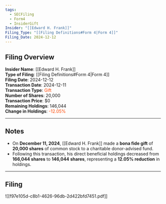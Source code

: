 ```yaml
---
tags:
  - SECFiling
  - Form4
  - InsiderGift
Insider: "[[Edward H. Frank]]"
Filing_Type: "[[Filing Definitions#Form 4|Form 4]]"
Filing_Date: 2024-12-12
---
```


## Filing Overview

**Insider Name**: [[Edward H. Frank]]  
**Type of Filing**: [[Filing Definitions#Form 4|Form 4]]  
**Filing Date**: 2024-12-12  
**Transaction Date**: 2024-12-11  
**Transaction Type**: <span style="color:orangered">Gift</span>  
**Number of Shares**: 20,000  
**Transaction Price**: $0  
**Remaining Holdings**: 146,044  
**Change in Holdings**: <span style="color:orangered">-12.05%</span>  

---

## Notes

- On **December 11, 2024**, [[Edward H. Frank]] made a **bona fide gift** of **20,000 shares** of common stock to a charitable donor-advised fund.
- Following this transaction, his direct beneficial holdings decreased from **166,044 shares** to **146,044 shares**, representing a **12.05% reduction** in holdings.

---

## Filing

![[f97e105d-c8b1-4626-96db-2d422bfd7451.pdf]]
